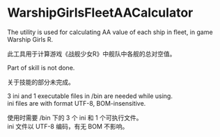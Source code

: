 ﻿# WarshipGirlsFleetAACalculator
The utility is used for calculating AA value of each ship in fleet, in game Warship Girls R.

此工具用于计算游戏《战舰少女R》中舰队中各舰的总对空值。

Part of skill is not done.

关于技能的部分未完成。

3 ini and 1 executable files in /bin are needed while using.<br />ini files are with format UTF-8, BOM-insensitive.

使用时需要 /bin 下的 3 个 ini 和 1 个可执行文件。<br />ini 文件以 UTF-8 编码，有无 BOM 不影响。
